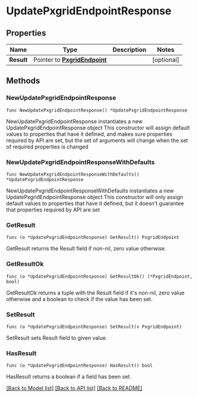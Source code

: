 # UpdatePxgridEndpointResponse

## Properties

Name | Type | Description | Notes
------------ | ------------- | ------------- | -------------
**Result** | Pointer to [**PxgridEndpoint**](PxgridEndpoint.md) |  | [optional] 

## Methods

### NewUpdatePxgridEndpointResponse

`func NewUpdatePxgridEndpointResponse() *UpdatePxgridEndpointResponse`

NewUpdatePxgridEndpointResponse instantiates a new UpdatePxgridEndpointResponse object
This constructor will assign default values to properties that have it defined,
and makes sure properties required by API are set, but the set of arguments
will change when the set of required properties is changed

### NewUpdatePxgridEndpointResponseWithDefaults

`func NewUpdatePxgridEndpointResponseWithDefaults() *UpdatePxgridEndpointResponse`

NewUpdatePxgridEndpointResponseWithDefaults instantiates a new UpdatePxgridEndpointResponse object
This constructor will only assign default values to properties that have it defined,
but it doesn't guarantee that properties required by API are set

### GetResult

`func (o *UpdatePxgridEndpointResponse) GetResult() PxgridEndpoint`

GetResult returns the Result field if non-nil, zero value otherwise.

### GetResultOk

`func (o *UpdatePxgridEndpointResponse) GetResultOk() (*PxgridEndpoint, bool)`

GetResultOk returns a tuple with the Result field if it's non-nil, zero value otherwise
and a boolean to check if the value has been set.

### SetResult

`func (o *UpdatePxgridEndpointResponse) SetResult(v PxgridEndpoint)`

SetResult sets Result field to given value.

### HasResult

`func (o *UpdatePxgridEndpointResponse) HasResult() bool`

HasResult returns a boolean if a field has been set.


[[Back to Model list]](../README.md#documentation-for-models) [[Back to API list]](../README.md#documentation-for-api-endpoints) [[Back to README]](../README.md)



